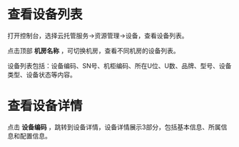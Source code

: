 # 查看设备列表

打开控制台，选择云托管服务->资源管理->设备，查看设备列表。

点击顶部 **机房名称** ，可切换机房，查看不同机房的设备列表。

设备列表包括：设备编码、SN号、机柜编码、所在U位、U数、品牌、型号、设备类型、设备状态等内容。


# 查看设备详情

点击 **设备编码** ，跳转到设备详情，设备详情展示3部分，包括基本信息、所属信息和配置信息。



